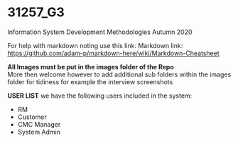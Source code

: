 # 31257_G3
Information System Development Methodologies Autumn 2020

For help with markdown noting use this link:
Markdown link: https://github.com/adam-p/markdown-here/wiki/Markdown-Cheatsheet

**All Images must be put in the images folder of the Repo**  
More then welcome however to add additional sub folders within the images folder for tidiness for example the interview screenshots

**USER LIST**
we have the following users included in the system: 
* RM
* Customer
* CMC Manager 
* System Admin

